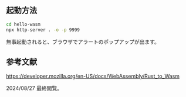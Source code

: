 ## 起動方法
```sh
cd hello-wasm
npx http-server . -o -p 9999
```

無事起動されると、ブラウザでアラートのポップアップが出ます。

## 参考文献
https://developer.mozilla.org/en-US/docs/WebAssembly/Rust_to_Wasm

2024/08/27 最終閲覧。
